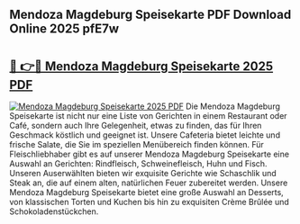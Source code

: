 ## Mendoza Magdeburg Speisekarte PDF Download Online 2025 pfE7w

# <h2><a href="http://gcbinuz.nevu.top/?p=Mendoza+Magdeburg+Speisekarte">🔗 👉🔴 Mendoza Magdeburg Speisekarte 2025 PDF</a></h2>

[![Mendoza Magdeburg Speisekarte 2025 PDF](https://i.imgur.com/dBaPXMq.png)](http://gcbinuz.nevu.top/?p=Mendoza+Magdeburg+Speisekarte)
Die Mendoza Magdeburg Speisekarte ist nicht nur eine Liste von Gerichten in einem Restaurant oder Café, sondern auch Ihre Gelegenheit, etwas zu finden, das für Ihren Geschmack köstlich und geeignet ist. Unsere Cafeteria bietet leichte und frische Salate, die Sie im speziellen Menübereich finden können. Für Fleischliebhaber gibt es auf unserer Mendoza Magdeburg Speisekarte eine Auswahl an Gerichten: Rindfleisch, Schweinefleisch, Huhn und Fisch. Unseren Auserwählten bieten wir exquisite Gerichte wie Schaschlik und Steak an, die auf einem alten, natürlichen Feuer zubereitet werden. Unsere Mendoza Magdeburg Speisekarte bietet eine große Auswahl an Desserts, von klassischen Torten und Kuchen bis hin zu exquisiten Crème Brûlée und Schokoladenstückchen.
